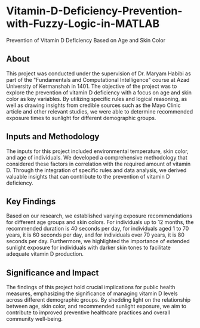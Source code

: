 # Vitamin-D-Deficiency-Prevention-with-Fuzzy-Logic-in-MATLAB

Prevention of Vitamin D Deficiency Based on Age and Skin Color

## About

This project was conducted under the supervision of Dr. Maryam Habibi as part of the "Fundamentals and Computational Intelligence" course at Azad University of Kermanshah in 1401. The objective of the project was to explore the prevention of vitamin D deficiency with a focus on age and skin color as key variables. By utilizing specific rules and logical reasoning, as well as drawing insights from credible sources such as the Mayo Clinic article and other relevant studies, we were able to determine recommended exposure times to sunlight for different demographic groups.

## Inputs and Methodology

The inputs for this project included environmental temperature, skin color, and age of individuals. We developed a comprehensive methodology that considered these factors in correlation with the required amount of vitamin D. Through the integration of specific rules and data analysis, we derived valuable insights that can contribute to the prevention of vitamin D deficiency.

## Key Findings

Based on our research, we established varying exposure recommendations for different age groups and skin colors. For individuals up to 12 months, the recommended duration is 40 seconds per day, for individuals aged 1 to 70 years, it is 60 seconds per day, and for individuals over 70 years, it is 80 seconds per day. Furthermore, we highlighted the importance of extended sunlight exposure for individuals with darker skin tones to facilitate adequate vitamin D production.

## Significance and Impact

The findings of this project hold crucial implications for public health measures, emphasizing the significance of managing vitamin D levels across different demographic groups. By shedding light on the relationship between age, skin color, and recommended sunlight exposure, we aim to contribute to improved preventive healthcare practices and overall community well-being.

